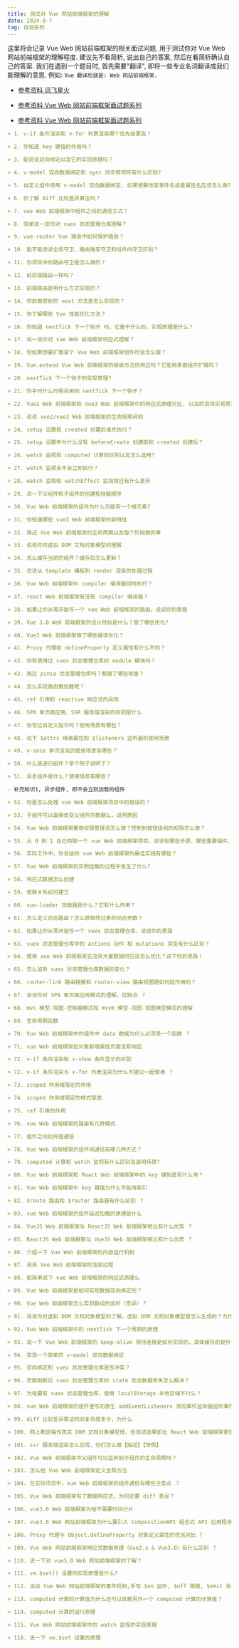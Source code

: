 ```yaml
---
title: 测试对 Vue 网站前端框架的理解
date: 2024-8-7
tag: 自测系列
---
```

这里将会记录 Vue Web 网站前端框架的相关面试问题, 用于测试你对 Vue Web 网站前端框架的理解程度. 建议先不看简析, 说出自己的答案, 然后在看简析确认自己的答案.
我们在遇到一个题目时, 首先需要"翻译", 即将一些专业名词翻译成我们能理解的意思. 例如: `Vue 翻译后就是: Web 网站前端框架.`

- [参考资料 讯飞星火](https://xinghuo.xfyun.cn/desk)

- [参考资料 Vue Web 网站前端框架面试题系列](https://github.com/57code/vue-interview)

- [参考资料 Vue Web 网站前端框架面试题系列](https://cchroot.github.io/interview/pages/interview%20questions/vue%E5%9F%BA%E7%A1%80%E9%9D%A2%E8%AF%95%E9%A2%98.html)

``` md
> 1. v-if 条件渲染和 v-for 列表渲染哪个优先级更高？
```

``` md
> 2. 你知道 key 键值的作用吗？
```

``` md
> 3. 能说说双向绑定以及它的实现原理吗？
```

``` md
> 4. v-model 双向数据绑定和 sync 同步修饰符有什么区别?
```

``` md
> 5. 自定义组件使用 v-model 双向数据绑定, 如果想要改变事件名或者属性名应该怎么做?
```

``` md
> 6. 你了解 diff 比较差异算法吗？
```

``` md
> 7. vue Web 前端框架中组件之间的通信方式？
```

``` md
> 8. 简单说一说你对 vuex 状态管理仓库理解？
```

``` md
> 9. vue-router Vue 路由中如何保护路由？
```

``` md
> 10. 能不能说说全局守卫、路由独享守卫和组件内守卫区别？
```

``` md
> 11. 你项目中的路由守卫是怎么做的？
```

``` md
> 12. 前后端路由一样吗？
```

``` md
> 13. 前端路由是用什么方式实现的？
```

``` md
> 14. 你前面提到的 next 方法是怎么实现的？
```

``` md
> 15. 你了解哪些 Vue 性能优化方法？
```

``` md
> 16. 你知道 nextTick 下一个钩子 吗，它是干什么的，实现原理是什么？
```

``` md
> 17. 说一说你对 vue Web 前端框架响应式理解？
```

``` md
> 18. 你如果想要扩展某个 Vue Web 前端框架组件时会怎么做？
```

``` md
> 19. Vue.extend Vue Web 前端框架的继承方法你用过吗？它能用来做组件扩展吗？
```

``` md
> 20. nextTick 下一个钩子的实现原理?
```

``` md
> 21. 你平时什么时候会用到 nextTick 下一个钩子？
```

``` md
> 22. Vue2 Web 前端框架和 Vue3 Web 前端框架中的响应式原理对比, 以及的具体实现思路
```

``` md
> 23. 说说 vue2/vue3 Web 前端框架的生命周期异同
```

``` md
> 24. setup 设置和 created 创建后谁先执行？
```

``` md
> 25. setup 设置中为什么没有 beforeCreate 创建前和 created 创建后？
```

``` md
> 26. watch 监视和 computed 计算的区别以及怎么选用?
```

``` md
> 27. watch 监视会不会立即执行？
```

``` md
> 28. watch 监视和 watchEffect 监视效应有什么差异
```

``` md
> 29. 说一下父组件和子组件的创建和挂载顺序
```

``` md
> 30. Vue Web 前端框架的组件为什么只能有一个根元素?
```

``` md
> 31. 你知道哪些 vue3 Web 前端框架的新特性
```

``` md
> 32. 简述 Vue Web 前端框架的生命周期以及每个阶段做的事
```

``` md
> 33. 说说你对虚拟 DOM 文档对象模型的理解
```

``` md
> 34. 怎么缓存当前的组件？缓存后怎么更新？
```

``` md
> 35. 说说从 template 模板到 render 渲染的处理过程
```

``` md
> 36. Vue Web 前端框架中 compiler 编译器何时执行？
```

``` md
> 37. react Web 前端框架有没有 compiler 编译器？
```

``` md
> 38. 如果让你从零开始写一个 vue Web 前端框架的路由，说说你的思路
```

``` md
> 39. Vue 3.0 Web 前端框架的设计目标是什么？做了哪些优化?
```

``` md
> 40. Vue3 Web 前端框架做了哪些编译优化？
```

``` md
> 41. Proxy 代理和 defineProperty 定义属性有什么不同？
```

``` md
> 42. 你有使用过 vuex 状态管理仓库的 module 模块吗？
```

``` md
> 43. 用过 pinia 状态管理仓库吗？都做了哪些改善？
```

``` md
> 44. 怎么实现路由懒加载呢？
```

``` md
> 45. ref 引用和 reactive 响应式的异同
```

``` md
> 46. SPA 单页面应用、SSR 服务端渲染的区别是什么
```

``` md
> 47. 你写过自定义指令吗？使用场景有哪些？
```

``` md
> 48. 说下 $attrs 继承属性和 $listeners 监听器的使用场景
```

``` md
> 49. v-once 单次渲染的使用场景有哪些？
```

``` md
> 50. 什么是递归组件？举个例子说明下？
```

``` md
> 51. 异步组件是什么？使用场景有哪些？

- 补充知识1, 异步组件, 即不会立刻加载的组件
```

``` md
> 52. 你是怎么处理 vue Web 前端框架项目中的错误的？
```

``` md
> 53. 子组件可以直接改变父组件的数据么，说明原因
```

``` md
> 54. Vue Web 前端框架要做权限管理该怎么做？控制到按钮级别的权限怎么做？
```

``` md
> 55. 从 0 到 1 自己构架一个 vue Web 前端框架项目，说说有哪些步骤、哪些重要插件、目录结构你会怎么组织
```

``` md
> 56. 实际工作中，你总结的 vue Web 前端框架的最佳实践有哪些？
```

``` md
> 57. Vue Web 前端框架的实例挂载的过程中发生了什么?
```

``` md
> 58. 响应式数据怎么创建
```

``` md
> 59. 依赖关系如何建立
```

``` md
> 60. vue-loader 加载器是什么？它有什么作用？
```

``` md
> 61. 怎么定义动态路由？怎么获取传过来的动态参数？
```

``` md
> 62. 如果让你从零开始写一个 vuex 状态管理仓库，说说你的思路
```

``` md
> 63. vuex 状态管理仓库中的 actions 动作 和 mutations 突变有什么区别？
```

``` md
> 64. 使用 vue Web 前端框架去渲染大量数据时应该怎么优化？说下你的思路！
```

``` md
> 65. 怎么监听 vuex 状态管理仓库数据的变化？
```

``` md
> 66. router-link 路由链接和 router-view 路由视图是如何起作用的？
```

``` md
> 67. 谈谈你对 SPA 单页面应用模式的理解，优缺点 ？
```

``` md
> 68. mvc 模型-视图-控制器模式和 mvvm 模型-视图-视图模型模式的理解
```

``` md
> 69. 生命周期函数
```

``` md
> 70. Vue Web 前端框架中的组件中 data 数据为什么必须是一个函数 ？
```

``` md
> 71. vue Web 前端框架给对象新增属性页面没有响应
```

``` md
> 72. v-if 条件渲染和 v-show 条件显示的区别
```

``` md
> 72. v-if 条件渲染与 v-for 列表渲染为什么不建议一起使用 ？
```

``` md
> 73. scoped 作用域限定的作用
```

``` md
> 74. scoped 作用域限定的样式穿透
```

``` md
> 75. ref 引用的作用
```

``` md
> 76. vue Web 前端框架的路由有几种模式
```

``` md
> 77. 组件之间的传值通信
```

``` md
> 78. Vue Web 前端框架的组件间通信有哪几种方式？
```

``` md
> 79. computed 计算和 watch 监视有什么区别及运用场景?
```

``` md
> 80. Vue Web 前端框架和 React Web 前端框架中的 key 键到底有什么用？
```

``` md
> 81. Vue Web 前端框架中 key 键值为什么不能用索引
```

``` md
> 82. $route 路由和 $router 路由器有什么区别 ？
```

``` md
> 83. vue Web 前端框架的组件延迟加载的原理是什么
```

``` md
> 84. VueJS Web 前端框架与 ReactJS Web 前端框架相比有什么优势 ？
```

``` md
> 85. ReactJS Web 前端框架与 VueJS Web 前端框架相比有什么优势 ？
```

``` md
> 86. 介绍一下 Vue Web 前端框架的内部运行机制
```

``` md
> 87. 说说 Vue Web 前端框架的渲染过程
```

``` md
> 88. 能简单说下 vue Web 前端框架的响应式原理么
```

``` md
> 89. Vue Web 前端框架是如何实现数据双向绑定的？
```

``` md
> 90. Vue Web 前端框架怎么实现数组的监听（变异）？
```

``` md
> 91. 说说你对虚拟 DOM 文档对象模型的了解，虚拟 DOM 文档对象模型是怎么生成的？为什么要用虚拟 DOM 文档对象模型?
```

``` md
> 92. Vue Web 前端框架中的 nextTick 下一个周期的原理
```

``` md
> 93. 说一下 Vue Web 前端框架的 keep-alive 保持连接是如何实现的，具体缓存的是什么？
```

``` md
> 94. 实现一个简单的 v-model 双向数据绑定
```

``` md
> 95. 双向绑定和 vuex 状态管理仓库是否冲突？
```

``` md
> 96. 页面刷新后 vuex 状态管理仓库的 state 状态数据丢失怎么解决？
```

``` md
> 97. 为啥要有 vuex 状态管理仓库，使用 localStorage 本地存储不行么？
```

``` md
> 98. vue Web 前端框架的组件里写的原生 addEventListeners 添加事件监听器监听事件，要手动去销毁吗？为什么？
```

``` md
> 99. diff 比较差异算法时间复杂度多少，为什么
```

``` md
> 100. 网上都说操作真实 DOM 文档对象模型慢，但测试结果却比 React Web 前端框架更快，为什么？
```

``` md
> 101. ssr 服务端渲染怎么实现，你们怎么做【描述】【举例】
```

``` md
> 102. Vue Web 前端框架中父组件可以监听到子组件的生命周期吗？
```

``` md
> 103. 怎么给 Vue Web 前端框架定义全局方法
```

``` md
> 104. 在实际项目中，vue Web 前端框架的组件通信有哪些注意点 ？
```

``` md
> 105. Vue Web 前端框架有了数据响应式，为何还要 diff 差异？
```

``` md
> 106. vue3.0 Web 前端框架为啥不需要时间分片
```

``` md
> 107. vue3.0 Web 网站前端框架为什么要引入 CompositionAPI 组合式 API 应用程序接口？
```

``` md
> 108. Proxy 代理与 Object.defineProperty 对象定义属性的优劣对比 ?
```

``` md
> 109. Vue Web 网站前端框架响应式数据原理（Vue2.x & Vue3.0）有什么区别 ？
```

``` md
> 110. 说一下对 vue3.0 Web 网站前端框架的了解？
```

``` md
> 111. vm.$set() 设置的实现原理是什么?
```

``` md
> 112. 谈谈 Vue Web 网站前端框架的事件机制,手写 $on 监听, $off 销毁, $emit 发布, $once 单次
```

``` md
> 113. computed 计算的计算值为什么还可以依赖另外一个 computed 计算的计算值？
```

``` md
> 114. computed 计算的运行原理
```

``` md
> 115. Vue Web 网站前端框架中的 watch 监视的实现原理
```

``` md
> 116. 说一下 vm.$set 设置的原理
```